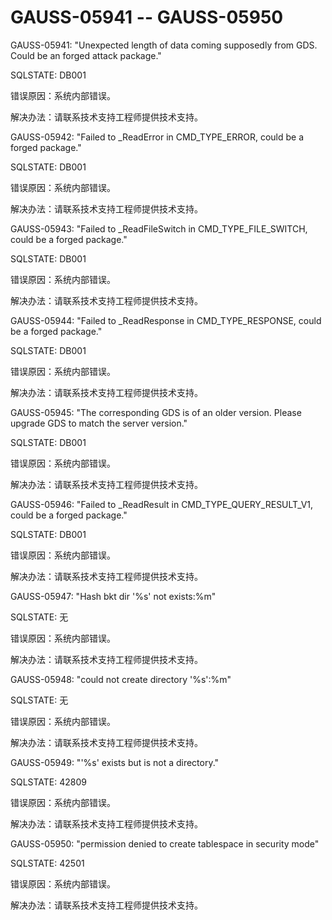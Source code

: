 # GAUSS-05941 -- GAUSS-05950

GAUSS-05941: "Unexpected length of data coming supposedly from GDS. Could be an forged attack package."

SQLSTATE: DB001

错误原因：系统内部错误。

解决办法：请联系技术支持工程师提供技术支持。

GAUSS-05942: "Failed to \_ReadError in CMD\_TYPE\_ERROR, could be a forged package."

SQLSTATE: DB001

错误原因：系统内部错误。

解决办法：请联系技术支持工程师提供技术支持。

GAUSS-05943: "Failed to \_ReadFileSwitch in CMD\_TYPE\_FILE\_SWITCH, could be a forged package."

SQLSTATE: DB001

错误原因：系统内部错误。

解决办法：请联系技术支持工程师提供技术支持。

GAUSS-05944: "Failed to \_ReadResponse in CMD\_TYPE\_RESPONSE, could be a forged package."

SQLSTATE: DB001

错误原因：系统内部错误。

解决办法：请联系技术支持工程师提供技术支持。

GAUSS-05945: "The corresponding GDS is of an older version. Please upgrade GDS to match the server version."

SQLSTATE: DB001

错误原因：系统内部错误。

解决办法：请联系技术支持工程师提供技术支持。

GAUSS-05946: "Failed to \_ReadResult in CMD\_TYPE\_QUERY\_RESULT\_V1, could be a forged package."

SQLSTATE: DB001

错误原因：系统内部错误。

解决办法：请联系技术支持工程师提供技术支持。

GAUSS-05947: "Hash bkt dir '%s' not exists:%m"

SQLSTATE: 无

错误原因：系统内部错误。

解决办法：请联系技术支持工程师提供技术支持。

GAUSS-05948: "could not create directory '%s':%m"

SQLSTATE: 无

错误原因：系统内部错误。

解决办法：请联系技术支持工程师提供技术支持。

GAUSS-05949: "'%s' exists but is not a directory."

SQLSTATE: 42809

错误原因：系统内部错误。

解决办法：请联系技术支持工程师提供技术支持。

GAUSS-05950: "permission denied to create tablespace in security mode"

SQLSTATE: 42501

错误原因：系统内部错误。

解决办法：请联系技术支持工程师提供技术支持。

